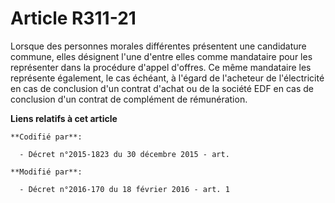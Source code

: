 # Article R311-21

Lorsque des personnes morales différentes présentent une candidature commune, elles désignent l'une d'entre elles comme
mandataire pour les représenter dans la procédure d'appel d'offres. Ce même mandataire les représente également, le cas
échéant, à l'égard de l'acheteur de l'électricité en cas de conclusion d'un contrat d'achat ou de la société EDF en cas de
conclusion d'un contrat de complément de rémunération.

**Liens relatifs à cet article**

	**Codifié par**:

	  - Décret n°2015-1823 du 30 décembre 2015 - art.

	**Modifié par**:

	  - Décret n°2016-170 du 18 février 2016 - art. 1
